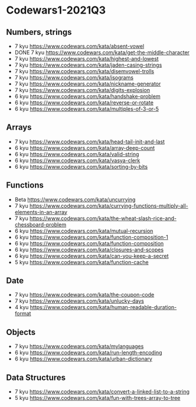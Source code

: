 # Codewars1-2021Q3

## Numbers, strings

* 7 kyu https://www.codewars.com/kata/absent-vowel
* DONE 7 kyu https://www.codewars.com/kata/get-the-middle-character
* 7 kyu https://www.codewars.com/kata/highest-and-lowest
* 7 kyu https://www.codewars.com/kata/jaden-casing-strings
* 7 kyu https://www.codewars.com/kata/disemvowel-trolls
* 7 kyu https://www.codewars.com/kata/isograms
* 7 kyu https://www.codewars.com/kata/nickname-generator
* 7 kyu https://www.codewars.com/kata/digits-explosion
* 6 kyu https://www.codewars.com/kata/handshake-problem
* 6 kyu https://www.codewars.com/kata/reverse-or-rotate
* 6 kyu https://www.codewars.com/kata/multiples-of-3-or-5

## Arrays

* 7 kyu https://www.codewars.com/kata/head-tail-init-and-last
* 6 kyu https://www.codewars.com/kata/array-deep-count
* 6 kyu https://www.codewars.com/kata/valid-string
* 6 kyu https://www.codewars.com/kata/vasya-clerk
* 6 kyu https://www.codewars.com/kata/sorting-by-bits

## Functions

* Beta https://www.codewars.com/kata/uncurrying
* 7 kyu https://www.codewars.com/kata/currying-functions-multiply-all-elements-in-an-array
* 7 kyu https://www.codewars.com/kata/the-wheat-slash-rice-and-chessboard-problem
* 6 kyu https://www.codewars.com/kata/mutual-recursion
* 6 kyu https://www.codewars.com/kata/function-composition-1
* 6 kyu https://www.codewars.com/kata/function-composition
* 6 kyu https://www.codewars.com/kata/closures-and-scopes
* 6 kyu https://www.codewars.com/kata/can-you-keep-a-secret
* 5 kyu https://www.codewars.com/kata/function-cache

## Date

* 7 kyu https://www.codewars.com/kata/the-coupon-code
* 7 kyu https://www.codewars.com/kata/unlucky-days
* 4 kyu https://www.codewars.com/kata/human-readable-duration-format

## Objects

* 7 kyu https://www.codewars.com/kata/mylanguages
* 6 kyu https://www.codewars.com/kata/run-length-encoding
* 6 kyu https://www.codewars.com/kata/urban-dictionary

## Data Structures

* 7 kyu https://www.codewars.com/kata/convert-a-linked-list-to-a-string
* 5 kyu https://www.codewars.com/kata/fun-with-trees-array-to-tree